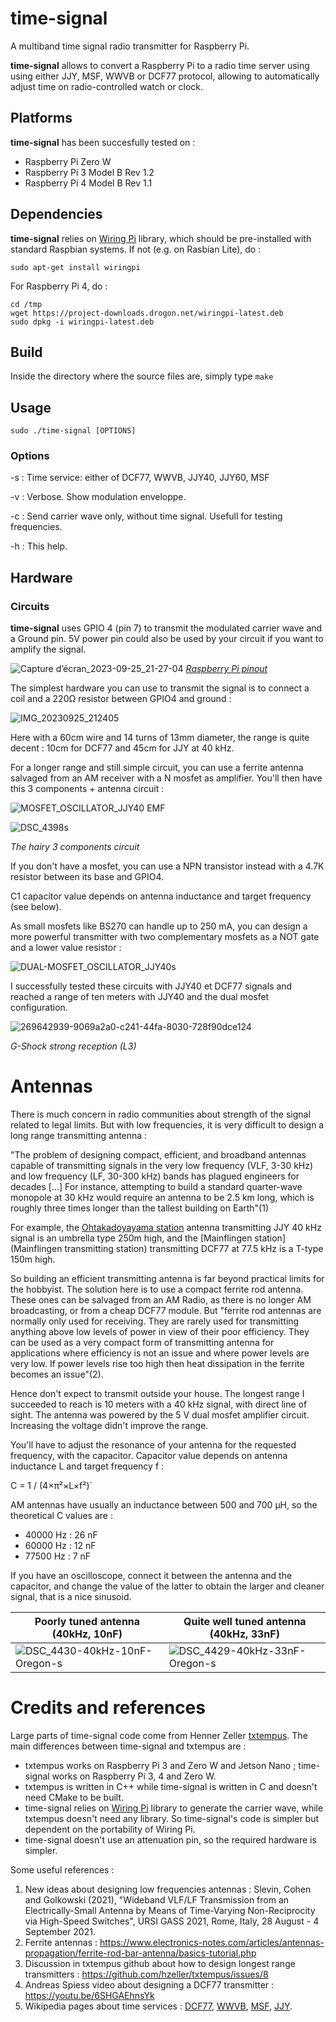 # time-signal
A multiband time signal radio transmitter for Raspberry Pi.

**time-signal** allows to convert a Raspberry Pi to a radio time server using using either JJY, MSF, WWVB or DCF77 protocol, allowing to automatically adjust time on radio-controlled watch or clock. 

## Platforms

**time-signal** has been succesfully tested on :
* Raspberry Pi Zero W
* Raspberry Pi 3 Model B Rev 1.2
* Raspberry Pi 4 Model B Rev 1.1

## Dependencies

**time-signal** relies on [Wiring Pi](http://wiringpi.com/) library, which should be pre-installed with standard Raspbian systems. If not (e.g. on Rasbian Lite), do :

```
sudo apt-get install wiringpi
```

For Raspberry Pi 4, do :

```
cd /tmp
wget https://project-downloads.drogon.net/wiringpi-latest.deb
sudo dpkg -i wiringpi-latest.deb
```

## Build

Inside the directory where the source files are, simply type `make`

## Usage

```
sudo ./time-signal [OPTIONS]
```
### Options

-s <service> :  Time service: either of DCF77, WWVB, JJY40, JJY60, MSF

-v : Verbose. Show modulation enveloppe.

-c : Send carrier wave only, without time signal. Usefull for testing frequencies.

-h : This help.

## Hardware

### Circuits

**time-signal** uses GPIO 4 (pin 7) to transmit the modulated carrier wave and a Ground pin. 5V power pin could also be used by your circuit if you want to amplify the signal.

![Capture d’écran_2023-09-25_21-27-04](https://github.com/harlock974/time-signal/assets/6268242/d27c548d-a9a9-4dd3-8360-b7247b49799a)
_[Raspberry Pi pinout](https://pinout.xyz)_

The simplest hardware you can use to transmit the signal is to connect a coil and a 220Ω resistor between GPIO4 and ground :

![IMG_20230925_212405](https://github.com/harlock974/time-signal/assets/6268242/79d53d74-a45c-4ef1-8484-cf3a85fff586)

Here with a 60cm wire and 14 turns of 13mm diameter, the range is quite decent : 10cm for DCF77 and 45cm for JJY at 40 kHz. 

For a longer range and still simple circuit, you can use a ferrite antenna salvaged from an AM receiver with a N mosfet as amplifier. You'll then have this 3 components + antenna circuit :

![MOSFET_OSCILLATOR_JJY40 EMF](https://github.com/harlock974/time-signal/assets/6268242/0602c816-f4b7-4955-aaed-0eb1e36e3022)

![DSC_4398s](https://github.com/harlock974/time-signal/assets/6268242/3a3ce337-c3cd-41d2-af07-a76bfd2c779e)

_The hairy 3 components circuit_

If you don't have a mosfet, you can use a NPN transistor instead with a 4.7K resistor between its base and GPIO4.

C1 capacitor value depends on antenna inductance and target frequency (see below).

As small mosfets like BS270 can handle up to 250 mA, you can design a more powerful transmitter with two complementary mosfets as a NOT gate and a lower value resistor :

![DUAL-MOSFET_OSCILLATOR_JJY40s](https://github.com/harlock974/time-signal/assets/6268242/39b1b727-c7c0-4f64-bfb6-f22c3791dee8)

I successfully tested these circuits with JJY40 et DCF77 signals and reached a range of ten meters with JJY40 and the dual mosfet configuration.

![269642939-9069a2a0-c241-44fa-8030-728f90dce124](https://github.com/harlock974/time-signal/assets/6268242/c74016e5-7b95-4ce8-92b7-7234ac943319)

_G-Shock strong reception (L3)_

# Antennas

There is much concern in radio communities about strength of the signal related to legal limits. But with low frequencies, it is very difficult to design a long range transmitting antenna :

"The problem of designing compact, efficient, and broadband antennas capable of transmitting signals in the very low frequency (VLF, 3-30 kHz) and low frequency (LF, 30-300 kHz) bands has plagued engineers for decades [...] For instance, attempting to build a standard quarter-wave monopole at 30 kHz would require an antenna to be 2.5 km long, which is roughly three times longer than the tallest building on Earth"(1)

For example, the [Ohtakadoyayama station](https://jjy.nict.go.jp/jjy/trans/index-e.html) antenna transmitting JJY 40 kHz signal is an umbrella type 250m high, and the [Mainflingen station](Mainflingen transmitting station) transmitting DCF77 at 77.5 kHz is a T-type 150m high.

So building an efficient transmitting antenna is far beyond practical limits for the hobbyist. The solution here is to use a compact ferrite rod antenna. These ones can be salvaged from an AM Radio, as there is no longer AM broadcasting, or from a cheap DCF77 module. But "ferrite rod antennas are normally only used for receiving. They are rarely used for transmitting anything above low levels of power in view of their poor efficiency. They can be used as a very compact form of transmitting antenna for applications where efficiency is not an issue and where power levels are very low. If power levels rise too high then heat dissipation in the ferrite becomes an issue"(2).

Hence don't expect to transmit outside your house. The longest range I succeeded to reach is 10 meters with a 40 kHz signal, with direct line of sight. The antenna was powered by the 5 V dual mosfet amplifier circuit. Increasing the voltage didn't improve the range. 

You'll have to adjust the resonance of your antenna for the requested frequency, with the capacitor. Capacitor value depends on antenna inductance L and target frequency f :

C = 1 / (4×π²×L×f²)`

AM antennas have usually an inductance between 500 and 700 µH, so the theoretical C values are :

* 40000 Hz : 26 nF
* 60000 Hz : 12 nF
* 77500 Hz :  7 nF

If you have an oscilloscope, connect it between the antenna and the capacitor, and change the value of the latter to obtain the larger and cleaner signal, that is a nice sinusoid.

| Poorly tuned antenna (40kHz, 10nF) | Quite well tuned antenna (40kHz, 33nF) |
| --- | --- |
| ![DSC_4430-40kHz-10nF-Oregon-s](https://github.com/harlock974/time-signal/assets/6268242/f2e38580-56a7-433d-a44b-d1c1c54e14e7) | ![DSC_4429-40kHz-33nF-Oregon-s](https://github.com/harlock974/time-signal/assets/6268242/ba1f4ecf-09a3-4918-a5db-98147c262389) |

# Credits and references

Large parts of time-signal code come from Henner Zeller [txtempus](https://github.com/hzeller/txtempus). The main differences between time-signal and txtempus are :

* txtempus works on Raspberry Pi 3 and Zero W and Jetson Nano ; time-signal works on Raspberry Pi 3, 4 and Zero W.
* txtempus is written in C++ while time-signal is written in C and doesn't need CMake to be built.
* time-signal relies on [Wiring Pi](http://wiringpi.com/) library to generate the carrier wave, while txtempus doesn't need any library. So time-signal's code is simpler but dependent on the portability of Wiring Pi.
* time-signal doesn't use an attenuation pin, so the required hardware is simpler.

Some useful references :

1. New ideas about designing low frequencies antennas : Slevin, Cohen and Golkowski (2021), "Wideband VLF/LF Transmission from an Electrically-Small Antenna by Means of Time-Varying Non-Reciprocity via High-Speed Switches", URSI GASS 2021, Rome, Italy, 28 August - 4 September 2021.
2. Ferrite antennas : https://www.electronics-notes.com/articles/antennas-propagation/ferrite-rod-bar-antenna/basics-tutorial.php
3. Discussion in txtempus github about how to design longest range transmitters : https://github.com/hzeller/txtempus/issues/8
4. Andreas Spiess video about designing a DCF77 transmitter : https://youtu.be/6SHGAEhnsYk
5. Wikipedia pages about time services : [DCF77](https://en.wikipedia.org/wiki/DCF77), [WWVB](https://en.wikipedia.org/wiki/WWVB), [MSF](https://en.wikipedia.org/wiki/Time_from_NPL_(MSF)), [JJY](https://en.wikipedia.org/wiki/JJY).
